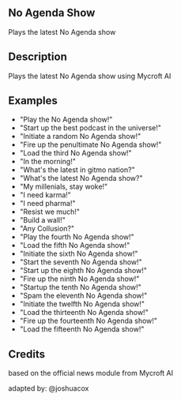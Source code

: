 ## No Agenda Show
Plays the latest No Agenda show

## Description
Plays the latest No Agenda show using Mycroft AI

## Examples
* "Play the No Agenda show!"
* "Start up the best podcast in the universe!"
* "Initiate a random No Agenda show!"
* "Fire up the penultimate No Agenda show!"
* "Load the third No Agenda show!"
* "In the morning!"
* "What's the latest in gitmo nation?"
* "What's the latest No Agenda show?"
* "My millenials, stay woke!"
* "I need karma!"
* "I need pharma!"
* "Resist we much!"
* "Build a wall!"
* "Any Collusion?"
* "Play the fourth No Agenda show!"
* "Load the fifth No Agenda show!"
* "Initiate the sixth No Agenda show!"
* "Start the seventh No Agenda show!"
* "Start up the eighth No Agenda show!"
* "Fire up the ninth No Agenda show!"
* "Startup the tenth No Agenda show!"
* "Spam the eleventh No Agenda show!"
* "Initiate the twelfth No Agenda show!"
* "Load the thirteenth No Agenda show!"
* "Fire up the fourteenth No Agenda show!"
* "Load the fifteenth No Agenda show!"

## Credits
based on the official news module from Mycroft AI

adapted by:
@joshuacox
